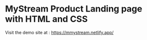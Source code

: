 # MyStream Product Landing page with HTML and CSS

Visit the demo site at : https://mmystream.netlify.app/
